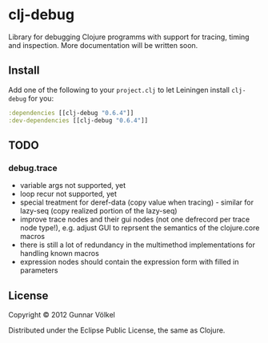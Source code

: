 # clj-debug

Library for debugging Clojure programms with support for tracing, timing and inspection. More documentation will be written soon.


## Install

Add one of the following to your ```project.clj``` to let Leiningen install ```clj-debug``` for you:

```clj
:dependencies [[clj-debug "0.6.4"]]
:dev-dependencies [[clj-debug "0.6.4"]]
```


## TODO

### debug.trace

* variable args not supported, yet
* loop recur not supported, yet
* special treatment for deref-data (copy value when tracing) - similar for lazy-seq (copy realized portion of the lazy-seq)
* improve trace nodes and their gui nodes (not one defrecord per trace node type!), e.g. adjust GUI to reprsent the semantics of the clojure.core macros
* there is still a lot of redundancy in the multimethod implementations for handling known macros
* expression nodes should contain the expression form with filled in parameters


## License

Copyright © 2012 Gunnar Völkel

Distributed under the Eclipse Public License, the same as Clojure.
